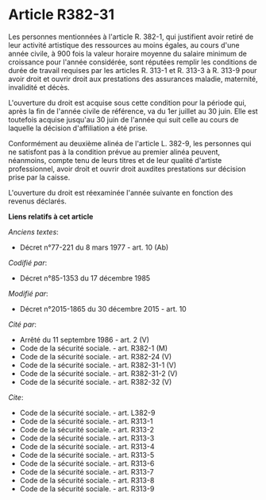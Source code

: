 # Article R382-31

Les personnes mentionnées à l'article R. 382-1, qui justifient avoir retiré de leur activité artistique des ressources au
moins égales, au cours d'une année civile, à 900 fois la valeur horaire moyenne du salaire minimum de croissance pour l'année
considérée, sont réputées remplir les conditions de durée de travail requises par les articles R. 313-1 et R. 313-3 à R.
313-9 pour avoir droit et ouvrir droit aux prestations des assurances maladie, maternité, invalidité et décès.

L'ouverture du droit est acquise sous cette condition pour la période qui, après la fin de l'année civile de référence, va du
1er juillet au 30 juin. Elle est toutefois acquise jusqu'au 30 juin de l'année qui suit celle au cours de laquelle la
décision d'affiliation a été prise.

Conformément au deuxième alinéa de l'article L. 382-9, les personnes qui ne satisfont pas à la condition prévue au premier
alinéa peuvent, néanmoins, compte tenu de leurs titres et de leur qualité d'artiste professionnel, avoir droit et ouvrir
droit auxdites prestations sur décision prise par la caisse.

L'ouverture du droit est réexaminée l'année suivante en fonction des revenus déclarés.

**Liens relatifs à cet article**

_Anciens textes_:

  - Décret n°77-221 du 8 mars 1977 - art. 10 (Ab)

_Codifié par_:

  - Décret n°85-1353 du 17 décembre 1985

_Modifié par_:

  - Décret n°2015-1865 du 30 décembre 2015 - art. 10

_Cité par_:

  - Arrêté du 11 septembre 1986 - art. 2 (V)
  - Code de la sécurité sociale. - art. R382-1 (M)
  - Code de la sécurité sociale. - art. R382-24 (V)
  - Code de la sécurité sociale. - art. R382-31-1 (V)
  - Code de la sécurité sociale. - art. R382-31-2 (V)
  - Code de la sécurité sociale. - art. R382-32 (V)

_Cite_:

  - Code de la sécurité sociale. - art. L382-9
  - Code de la sécurité sociale. - art. R313-1
  - Code de la sécurité sociale. - art. R313-2
  - Code de la sécurité sociale. - art. R313-3
  - Code de la sécurité sociale. - art. R313-4
  - Code de la sécurité sociale. - art. R313-5
  - Code de la sécurité sociale. - art. R313-6
  - Code de la sécurité sociale. - art. R313-7
  - Code de la sécurité sociale. - art. R313-8
  - Code de la sécurité sociale. - art. R313-9
